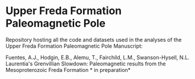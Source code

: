 # Upper Freda Formation Paleomagnetic Pole 
Repository hosting all the code and datasets used in the analyses of the Upper Freda Formation Paleomagnetic Pole Manuscript: 

Fuentes, A.J., Hodgin, E.B., Alemu, T., Fairchild, L.M., Swanson-Hysell, N.L.
Laurentia's Grenvillian Slowdown: Paleomagnetic results from the Mesoproterozoic Freda Formation * in preparation*



